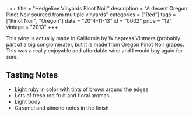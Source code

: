 +++
title = "Hedgeline Vinyards Pinot Noir"
description = "A decent Oregon Pinot Noir sourced from multiple vinyards"
categories = ["Red"]
tags = ["Pinot Noir", "Oregon"]
date = "2014-11-13"
id = "0002"
price = "12"
vintage = "2013"
+++

This wine is actually made in California by Winepress Vintners (probably part of a big conglomerate), but it _is_ made from Oregon Pinot Noir grapes. This was a really enjoyable and affordable wine and I would buy again for sure.

## Tasting Notes

- Light ruby in color with tints of brown around the edges
- Lots of fresh red fruit and floral aromas
- Light body
- Caramel and almond notes in the finish
